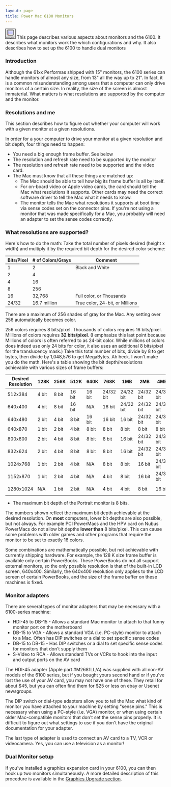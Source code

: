 ```yaml
---
layout: page
title: Power Mac 6100 Monitors
---
```


![Logo](/mac/powermac6100/img/08monitors.gif) This page describes various aspects about monitors and the 6100. It describes what monitors work the which configurations and why. It also describes how to set up the 6100 to handle dual monitors

### Introduction

Although the 61xx Performas shipped with 15" monitors, the 6100 series can handle monitors of almost any size, from 13" all the way up to 21". In fact, it is a common misunderstanding among users that a computer can only drive monitors of a certain size. In reality, the size of the screen is almost immaterial. What matters is what resolutions are supported by the computer and the monitor. 

### Resolutions and me

This section describes how to figure out whether your computer will work with a given monitor at a given resolutions.

In order for a your computer to drive your monitor at a given resolution and bit depth, four things need to happen:

* You need a big enough frame buffer. See below
* The resolution and refresh rate need to be supported by the monitor
* The resolution and refresh rate need to be supported and the video card.
* The Mac must know that all these things are matched up:
  * The Mac should be able to tell how big its frame buffer is all by itself.
  * For on-board video or Apple video cards, the card should tell the Mac what resolutions it supports. Other cards may need the correct software driver to tell the Mac what it needs to know.
  * The monitor tells the Mac what resolutions it supports at boot time via sense codes set on the connector pins. If you're not using a monitor that was made specifically for a Mac, you probably will need an adapter to set the sense codes correctly. 

### What resolutions are supported?

Here's how to do the math: Take the total number of pixels desired (height x width) and multiply it by the required bit depth for the desired color scheme:

Bits/Pixel | # of Colors/Grays | Comment
---------- | ----------------- | -------
1 | 2 | Black and White
2 | 4 | 
4 | 16 |
8 | 256 | 
16 | 32,768 | Full color, or Thousands
24/32 | 16.7 million | True color, 24-bit, or Millions

There are a maximum of 256 shades of gray for the Mac. Any setting over 256 automatically becomes color.

256 colors requires 8 bits/pixel. Thousands of colors requires 16 bits/pixel. Millions of colors requires **32 bits/pixel**. (I emphasize this last point because Millions of colors is often referred to as 24-bit color. While millions of colors does indeed use only 24 bits for color, it also uses an additional 8 bits/pixel for the translucency mask.) Take this total number of bits, divide by 8 to get bytes, then divide by 1,048,576 to get MegaBytes. Ah heck. I won't make you do the math. Here's a table showing the bit depth/resolutions achievable with various sizes of frame buffers:

Desired Resolution | 128K | 256K | 512K | 640K | 768K | 1MB | 2MB | 4MB | 8MB
------------------ | ----- | ----- | ----- | ----- | ----- | ---- | ---- | ---- | ----
512x384 | 4 bit | 8 bit | 16 bit | 16 bit | 24/32 bit | 24/32 bit | 24/32 bit | 24/32 bit | 24/32 bit
640x400 | 4 bit | 8 bit | 16 bit | N/A | 16 bit | 24/32 bit | 24/32 bit | 24/32 bit | 24/32 bit
640x480 | 2 bit | 4 bit | 8 bit | 16 bit | 16 bit | 16 bit | 24/32 bit | 24/32 bit | 24/32 bit
640x870 | 1 bit | 2 bit | 4 bit | 8 bit | 8 bit | 8 bit | 8 bit | 8 bit | 8 bit
800x600 | 2 bit | 4 bit | 8 bit | 8 bit | 8 bit | 16 bit | 24/32 bit | 24/32 bit | 24/32 bit
832x624 | 2 bit | 4 bit | 8 bit | 8 bit | 8 bit | 16 bit | 24/32 bit | 24/32 bit | 24/32 bit
1024x768 | 1 bit | 2 bit | 4 bit | N/A | 8 bit | 8 bit | 16 bit | 24/32 bit | 24/32 bit
1152x870 | 1 bit | 2 bit | 4 bit | N/A | 4 bit | 8 bit | 16 bit | 24/32 bit | 24/32 bit
1280x1024 | N/A | 1 bit | 2 bit | N/A | 4 bit | 4 bit | 8 bit | 16 bit | 24/32 bit

* The maximum bit depth of the Portrait monitor is 8 bits.

The numbers shown reflect the maximum bit depth achievable at the desired resolution. On **most** computers, lower bit depths are also possible, but not always. For example PCI PowerMacs and the HPV card on Nubus PowerMacs do not allow bit depths **lower than** 8 bits/pixel. This can cause some problems with older games and other programs that require the monitor to be set to exactly 16 colors.

Some combinations are mathematically possible, but not achievable with currently shipping hardware. For example, the 128 K size frame buffer is available only certain PowerBooks. These PowerBooks do not all support external monitors, so the only possible resolution is that of the built-in LCD screen, 640x400. Similarly, the 640x400 resolution only applies to the LCD screen of certain PowerBooks, and the size of the frame buffer on these machines is fixed.

### Monitor adapters

There are several types of monitor adapters that may be necessary with a 6100-series machine: 

* HDI-45 to DB-15 - Allows a standard Mac monitor to attach to that funny monitor port on the motherboard
* DB-15 to VGA - Allows a standard VGA (i.e. PC-style) monitor to attach to a Mac. Often has DIP switches or a dial to set specific sense codes
* DB-15 to DB-15 - Has DIP switches or a dial to set specific sense codes for monitors that don't supply them
* S-Video to RCA - Allows standard TVs or VCRs to hook into the input and output ports on the AV card 

The HDI-45 adapter (Apple part #M2681LL/A) was supplied with all non-AV models of the 6100 series, but if you bought yours second hand or if you've lost the use of your AV card, you may not have one of these. They retail for about $45, but you can often find them for $25 or less on ebay or Usenet newsgroups.

The DIP switch or dial-type adapters allow you to tell the Mac what kind of monitor you have attached to your machine by setting "sense pins." This is necessary when using a PC-style (i.e. VGA) monitor, or when using certain older Mac-compatible monitors that don't set the sense pins properly. It is difficult to figure out what settings to use if you don't have the original documentation for your adapter.

The last type of adapter is used to connect an AV card to a TV, VCR or videocamera. Yes, you can use a television as a monitor!

### Dual Monitor setup

If you've installed a graphics expansion card in your 6100, you can then hook up two monitors simultaneously. A more detailed description of this procedure is available in the [Graphics Upgrade section](/mac/powermac6100/graphics/benefits.html).
